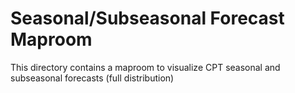 # Seasonal/Subseasonal Forecast Maproom

This directory contains a maproom to visualize
CPT seasonal and subseasonal forecasts (full distribution)
